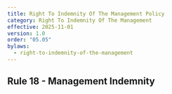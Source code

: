 ```yaml
---
title: Right To Indemnity Of The Management Policy
category: Right To Indemnity Of The Management
effective: 2025-11-01
version: 1.0
order: "05.05"
bylaws:
  - right-to-indemnity-of-the-management
---
```


## Rule 18 - Management Indemnity


